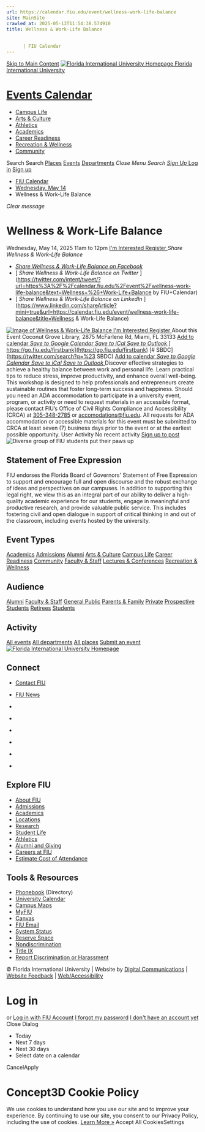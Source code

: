 ```yaml
---
url: https://calendar.fiu.edu/event/wellness-work-life-balance
site: MainSite
crawled_at: 2025-05-13T11:54:38.574910
title: Wellness & Work-Life Balance
    
    
      | FIU Calendar
---
```


[Skip to Main Content](https://calendar.fiu.edu/event/wellness-work-life-balance#main-content)
[![Florida International University Homepage](https://digicdn.fiu.edu/core/_assets/images/logo-top.png) Florida International University](https://www.fiu.edu)
# [Events Calendar ](https://calendar.fiu.edu/)
  * [Campus Life](https://calendar.fiu.edu/calendar?event_types%5B%5D=127595)
  * [Arts & Culture](https://calendar.fiu.edu/calendar?event_types%5B%5D=127590)
  * [Athletics](https://fiusports.com/calendar)
  * [Academics](https://calendar.fiu.edu/calendar?event_types%5B%5D=127582)
  * [Career Readiness](https://calendar.fiu.edu/calendar?event_types%5B%5D=127584)
  * [Recreation & Wellness](https://calendar.fiu.edu/calendar?event_types%5B%5D=127603)
  * [Community](https://calendar.fiu.edu/calendar?event_types%5B%5D=127601)


Search Search
[Places](https://calendar.fiu.edu/search/places) [Events](https://calendar.fiu.edu/calendar) [Departments](https://calendar.fiu.edu/search/departments)
_Close Menu_
_Search_ [ _Sign Up_ ](https://calendar.fiu.edu/signup)
[Log in](https://calendar.fiu.edu/auth/shib_login?previous_url=https%3A%2F%2Fcalendar.fiu.edu%2Fadmin%2Fevents%2Fnew%2Fbasic-information) [Sign up](https://calendar.fiu.edu/signup)
  * [FIU Calendar](https://calendar.fiu.edu/)
  * [Wednesday, May 14](https://calendar.fiu.edu/calendar/day/2025/5/14)
  * Wellness & Work-Life Balance


_Clear message_
# Wellness & Work-Life Balance
Wednesday, May 14, 2025 11am to 12pm 
[ I'm Interested ](https://calendar.fiu.edu/event/48677664500329/confirm?return=https%3A%2F%2Fcalendar.fiu.edu%2Fevent%2Fwellness-work-life-balance)
[ Register ](https://go.fiu.edu/firstbank)
_Share Wellness & Work-Life Balance_
  * [ _Share Wellness & Work-Life Balance on Facebook_ ](https://www.facebook.com/sharer/sharer.php?u=https://calendar.fiu.edu/event/wellness-work-life-balance)
  * [ _Share Wellness & Work-Life Balance on Twitter_ ](https://twitter.com/intent/tweet/?url=https%3A%2F%2Fcalendar.fiu.edu%2Fevent%2Fwellness-work-life-balance&text=Wellness+%26+Work-Life+Balance by FIU+Calendar)
  * [ _Share Wellness & Work-Life Balance on LinkedIn_ ](https://www.linkedin.com/shareArticle?mini=true&url=https://calendar.fiu.edu/event/wellness-work-life-balance&title=Wellness & Work-Life Balance)


[ ![Image of Wellness & Work-Life Balance](https://localist-images.azureedge.net/photos/48677664564854/card/660d2aedc155fe399a9abac2422cb51c0f64f7c7.jpg) ](https://calendar.fiu.edu/photo/48677664564854)
[ I'm Interested ](https://calendar.fiu.edu/event/48677664500329/confirm?return=https%3A%2F%2Fcalendar.fiu.edu%2Fevent%2Fwellness-work-life-balance)
[ Register ](https://go.fiu.edu/firstbank)
About this Event
Coconut Grove Library, 2875 McFarlene Rd, Miami, FL 33133 
[Add to calendar ](https://calendar.fiu.edu/event/wellness-work-life-balance)
[ _Save to Google Calendar_ ](https://calendar.google.com/calendar/event?action=TEMPLATE&dates=20250514T150000Z%2F20250514T160000Z&details=Discover+effective+strategies+to+achieve+a+healthy+balance+between+work+and+personal+life.+Learn+practical+tips+to+reduce+stress%2C+improve+productivity%2C+and+enhance+overall+well-being.+This+workshop+is+designed+to+help+professionals+and+entrepreneurs+create+sustainable+routines+that+foster+long-term+success+and+happiness.%0A%0Ahttps%3A%2F%2Fcalendar.fiu.edu%2Fevent%2Fwellness-work-life-balance&location=Coconut+Grove+Library%2C+2875+McFarlene+Rd%2C+Miami%2C+FL+33133&sprop=website%3Acalendar.fiu.edu&text=Wellness+%26+Work-Life+Balance "Save to Google Calendar") [ _Save to iCal_ ](https://calendar.fiu.edu/event/wellness-work-life-balance.ics "Save to iCal") [ _Save to Outlook_ ](https://calendar.fiu.edu/event/wellness-work-life-balance.ics "Save to Outlook")
[ https://go.fiu.edu/firstbank](https://go.fiu.edu/firstbank) [# SBDC](https://twitter.com/search?q=%23 SBDC)
[Add to calendar ](https://calendar.fiu.edu/event/wellness-work-life-balance)
[ _Save to Google Calendar_ ](https://calendar.google.com/calendar/event?action=TEMPLATE&dates=20250514T150000Z%2F20250514T160000Z&details=Discover+effective+strategies+to+achieve+a+healthy+balance+between+work+and+personal+life.+Learn+practical+tips+to+reduce+stress%2C+improve+productivity%2C+and+enhance+overall+well-being.+This+workshop+is+designed+to+help+professionals+and+entrepreneurs+create+sustainable+routines+that+foster+long-term+success+and+happiness.%0A%0Ahttps%3A%2F%2Fcalendar.fiu.edu%2Fevent%2Fwellness-work-life-balance&location=Coconut+Grove+Library%2C+2875+McFarlene+Rd%2C+Miami%2C+FL+33133&sprop=website%3Acalendar.fiu.edu&text=Wellness+%26+Work-Life+Balance "Save to Google Calendar") [ _Save to iCal_ ](https://calendar.fiu.edu/event/wellness-work-life-balance.ics "Save to iCal") [ _Save to Outlook_ ](https://calendar.fiu.edu/event/wellness-work-life-balance.ics "Save to Outlook")
Discover effective strategies to achieve a healthy balance between work and personal life. Learn practical tips to reduce stress, improve productivity, and enhance overall well-being. This workshop is designed to help professionals and entrepreneurs create sustainable routines that foster long-term success and happiness.
Should you need an ADA accommodation to participate in a university event, program, or activity or need to request materials in an accessible format, please contact FIU’s Office of Civil Rights Compliance and Accessibility (CRCA) at [305-348-2785](tel:3053482785) or accomodations@fiu.edu. All requests for ADA accommodation or accessible materials for this event must be submitted to CRCA at least seven (7) business days prior to the event or at the earliest possible opportunity. 
User Activity
No recent activity
[Sign up to post](https://calendar.fiu.edu/auth/shib_login?previous_url=https%3A%2F%2Fcalendar.fiu.edu%2Fadmin%2Fevents%2Fnew%2Fbasic-information)
![Diverse group of FIU students put their paws up](https://www.fiu.edu/_assets/images/thumbnail-students-paw.jpg)
## Statement of Free Expression
FIU endorses the Florida Board of Governors' Statement of Free Expression to support and encourage full and open discourse and the robust exchange of ideas and perspectives on our campuses. In addition to supporting this legal right, we view this as an integral part of our ability to deliver a high-quality academic experience for our students, engage in meaningful and productive research, and provide valuable public service. This includes fostering civil and open dialogue in support of critical thinking in and out of the classroom, including events hosted by the university.
## Event Types
[Academics](https://calendar.fiu.edu/calendar?event_types%5B%5D=127582)
[Admissions](https://calendar.fiu.edu/calendar?event_types%5B%5D=127583)
[Alumni](https://calendar.fiu.edu/calendar?event_types%5B%5D=127589)
[Arts & Culture](https://calendar.fiu.edu/calendar?event_types%5B%5D=127590)
[Campus Life](https://calendar.fiu.edu/calendar?event_types%5B%5D=127595)
[Career Readiness](https://calendar.fiu.edu/calendar?event_types%5B%5D=127584)
[Community](https://calendar.fiu.edu/calendar?event_types%5B%5D=127601)
[Faculty & Staff](https://calendar.fiu.edu/calendar?event_types%5B%5D=127602)
[Lectures & Conferences](https://calendar.fiu.edu/calendar?event_types%5B%5D=127587)
[Recreation & Wellness](https://calendar.fiu.edu/calendar?event_types%5B%5D=127603)
## Audience
[Alumni](https://calendar.fiu.edu/calendar?event_types%5B%5D=121721)
[Faculty & Staff](https://calendar.fiu.edu/calendar?event_types%5B%5D=121720)
[General Public](https://calendar.fiu.edu/calendar?event_types%5B%5D=121722)
[Parents & Family](https://calendar.fiu.edu/calendar?event_types%5B%5D=36918157286658)
[Private](https://calendar.fiu.edu/calendar?event_types%5B%5D=129753)
[Prospective Students](https://calendar.fiu.edu/calendar?event_types%5B%5D=121723)
[Retirees](https://calendar.fiu.edu/calendar?event_types%5B%5D=37290279036119)
[Students](https://calendar.fiu.edu/calendar?event_types%5B%5D=121719)
## Activity
[All events](https://calendar.fiu.edu/search?what=events)
[All departments](https://calendar.fiu.edu/search/departments)
[All places](https://calendar.fiu.edu/search?what=places)
[Submit an event](https://calendar.fiu.edu/admin/events/new/basic-information)
[ ![Florida International University Homepage](https://digicdn.fiu.edu/core/_assets/images/footer-logo.svg) ](https://www.fiu.edu/)
## Connect
  * [Contact FIU](https://www.fiu.edu/about/contact-us/index.html)
  * [FIU News](https://news.fiu.edu/)


  * [](https://www.instagram.com/fiuinstagram/)
  * [](https://www.linkedin.com/school/florida-international-university/)
  * [](https://www.facebook.com/floridainternational)
  * [](https://twitter.com/fiu)
  * [](https://www.youtube.com/user/FloridaInternational)
  * [](https://flickr.com/photos/fiu)


## Explore FIU
  * [About FIU](https://www.fiu.edu/about/index.html)
  * [Admissions](https://www.fiu.edu/admissions/index.html)
  * [Academics](https://www.fiu.edu/academics/index.html)
  * [Locations](https://www.fiu.edu/locations/index.html)
  * [Research](https://www.fiu.edu/research/index.html)
  * [Student Life](https://www.fiu.edu/student-life/index.html)
  * [Athletics](https://www.fiu.edu/athletics/index.html)
  * [Alumni and Giving](https://www.fiu.edu/alumni-and-giving/index.html)
  * [Careers at FIU](https://hr.fiu.edu/careers/)
  * [Estimate Cost of Attendance](https://onestop.fiu.edu/finances/estimate-your-costs/)


## Tools & Resources
  * [Phonebook](https://phonebook.fiu.edu) (Directory)
  * [University Calendar](https://calendar.fiu.edu/)
  * [Campus Maps](https://campusmaps.fiu.edu/)
  * [MyFIU](https://my.fiu.edu/)
  * [Canvas](https://canvas.fiu.edu)
  * [FIU Email](http://mail.fiu.edu/)
  * [System Status](https://fiu.service-now.com/sp?id=services_status)
  * [Reserve Space](https://reservespace.fiu.edu/make-reservation/)
  * [Nondiscrimination](https://ace.fiu.edu/civil-rights-and-accessibility/harassment-and-discrimination/)
  * [Title IX](https://ace.fiu.edu/title-ix/)
  * [Report Discrimination or Harassment](https://report.fiu.edu/)


© Florida International University  | Website by [Digital Communications](https://stratcomm.fiu.edu/digital-print/websites/) | [Website Feedback](https://webforms.fiu.edu/view.php?id=370774&element_5=https://calendar.fiu.edu/https://calendar.fiu.edu/) | [Web/Accessibility](https://accessibility.fiu.edu/)
# Log in
or
[Log in with FIU Account](https://calendar.fiu.edu/auth/shib_login?previous_url=https%3A%2F%2Fcalendar.fiu.edu%2Fadmin%2Fevents%2Fnew%2Fbasic-information)
[I forgot my password](https://calendar.fiu.edu/auth/forgot) [I don't have an account yet](https://calendar.fiu.edu/signup)
Close Dialog[](javascript:;)[](javascript:;)
  * Today
  * Next 7 days
  * Next 30 days
  * Select date on a calendar


CancelApply
# Concept3D Cookie Policy
We use cookies to understand how you use our site and to improve your experience. By continuing to use our site, you consent to our Privacy Policy, including the use of cookies. [Learn More »](https://concept3d.com/concept3d-privacy-policy/)
Accept All CookiesSettings
